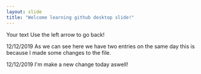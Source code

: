 ```yaml
---
layout: slide
title: "Welcome learning github desktop slide!"
---
```

Your text
Use the left arrow to go back!


12/12/2019 As we can see here we have two entries on the same day this is because I made some changes to the file.

12/12/2019 I'm make a new change today aswell!





